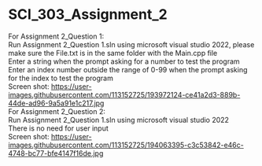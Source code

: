 # SCI_303_Assignment_2

For Assignment 2_Question 1:\
  Run Assignment 2_Question 1.sln using microsoft visual studio 2022, please make sure the File.txt is in the same folder with the Main.cpp file\
  Enter a string when the prompt asking for a number to test the program\
  Enter an index number outside the range of 0-99 when the prompt asking for the index to test the program\
  Screen shot: https://user-images.githubusercontent.com/113152725/193972124-ce41a2d3-889b-44de-ad96-9a5a91e1c217.jpg \
For Assignment 2_Question 2:\
   Run Assignment 2_Question 1.sln using microsoft visual studio 2022\
   There is no need for user input\
   Screen shot: https://user-images.githubusercontent.com/113152725/194063395-c3c53842-e46c-4748-bc77-bfe4147f16de.jpg 
